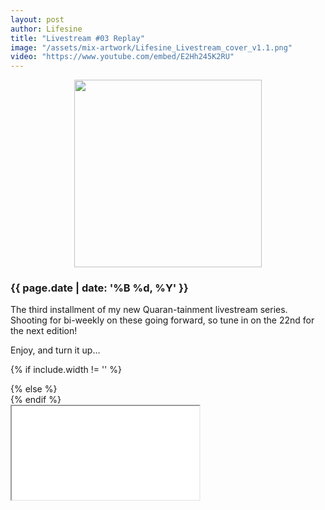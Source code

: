 ```yaml
---
layout: post
author: Lifesine
title: "Livestream #03 Replay"
image: "/assets/mix-artwork/Lifesine_Livestream_cover_v1.1.png"
video: "https://www.youtube.com/embed/E2Hh245K2RU"
---
```


<div style="text-align:center"><img src="{{ page.image }}" width="300px" height="auto" /></div>

### {{ page.date | date: '%B %d, %Y' }}

The third installment of my new Quaran-tainment livestream series. Shooting for bi-weekly on these going forward, so tune in on the 22nd for the next edition!

Enjoy, and turn it up...

{% if include.width != '' %}
  <div style="width: {{include.width}}; margin:0 auto;">
{% else %}
  <div>
{% endif %}
  <div class="ytcontainer">
    <iframe class="yt" allowfullscreen src="{{ page.video }}"></iframe>
  </div>
</div>

<br>

<!-- original hand-sized youtube iframe
<div style="text-align:center;padding-top:10px">
	<iframe allow="accelerometer; autoplay; encrypted-media; gyroscope; picture-in-picture" allowfullscreen="" frameborder="0" width="360px" height="202px" src="{{ page.video }}"></iframe>
</div>
-->